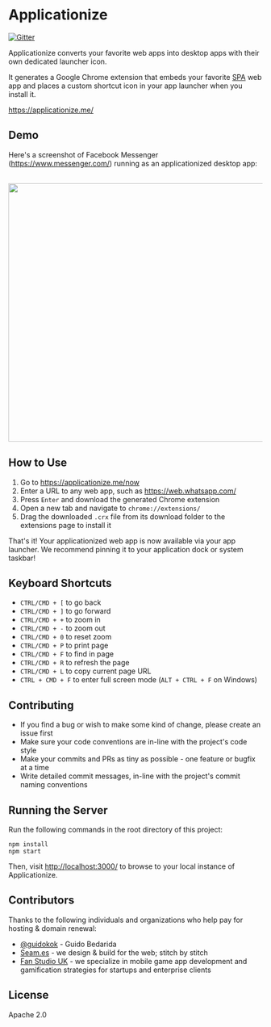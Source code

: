 # Applicationize
[![Gitter](https://badges.gitter.im/Join%20Chat.svg)](https://gitter.im/eladnava/applicationize?utm_source=badge&utm_medium=badge&utm_campaign=pr-badge)

Applicationize converts your favorite web apps into desktop apps with their own dedicated launcher icon. 

It generates a Google Chrome extension that embeds your favorite [SPA](https://en.wikipedia.org/wiki/Single-page_application) web app and places a custom shortcut icon in your app launcher when you install it.

<a href="https://applicationize.me/" target="_blank">https://applicationize.me/</a>

## Demo

Here's a screenshot of Facebook Messenger (https://www.messenger.com/) running as an applicationized desktop app:

<br />
<img src="https://raw.github.com/eladnava/applicationize/master/public/img/preview.png" width="512" />

## How to Use

1. Go to https://applicationize.me/now
2. Enter a URL to any web app, such as https://web.whatsapp.com/
3. Press `Enter` and download the generated Chrome extension
4. Open a new tab and navigate to `chrome://extensions/`
5. Drag the downloaded `.crx` file from its download folder to the extensions page to install it

That's it! Your applicationized web app is now available via your app launcher. We recommend pinning it to your application dock or system taskbar!

## Keyboard Shortcuts

* `CTRL/CMD + [` to go back
* `CTRL/CMD + ]` to go forward
* `CTRL/CMD + +` to zoom in
* `CTRL/CMD + -` to zoom out
* `CTRL/CMD + 0` to reset zoom
* `CTRL/CMD + P` to print page
* `CTRL/CMD + F` to find in page
* `CTRL/CMD + R` to refresh the page
* `CTRL/CMD + L` to copy current page URL
* `CTRL + CMD + F` to enter full screen mode (`ALT + CTRL + F` on Windows)

## Contributing

* If you find a bug or wish to make some kind of change, please create an issue first
* Make sure your code conventions are in-line with the project's code style
* Make your commits and PRs as tiny as possible - one feature or bugfix at a time
* Write detailed commit messages, in-line with the project's commit naming conventions

## Running the Server

Run the following commands in the root directory of this project:

```shell
npm install
npm start
```

Then, visit [http://localhost:3000/](http://localhost:3000/) to browse to your local instance of Applicationize.

## Contributors

Thanks to the following individuals and organizations who help pay for hosting & domain renewal:

* [@guidokok](https://github.com/guidokok) - Guido Bedarida
* [Seam.es](https://seam.es) - we design & build for the web; stitch by stitch
* [Fan Studio UK](https://www.fanstudio.co.uk/) - we specialize in mobile game app development and gamification strategies for startups and enterprise clients



## License

Apache 2.0
